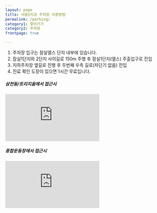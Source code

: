 ```yaml
---
layout: page
title: 서울S치과 주차장 이용방법
permalink: /parking/
category1: 찾아가기
category2: 주차장
frontpage: true

---
```


<div class="row d-flex justify-content-center" id="parking">
  <div class="col-12">
  <ol>
    <li>주차장 입구는 잠실엘스 단지 내부에 있습니다.</li>
    <li>잠실1단지와 2단지 사이길로 150m 주행 후 잠실1단지(엘스) 주출입구로 진입</li>
    <li>지하주차장 옆길로 진행 후 두번째 우측 길로(차단기 없음) 진입</li>
    <li>진료 확인 도장이 있으면 1시간 무료입니다.</li>
  </ol>
  <p></p>
  </div>

  <div class="col-lg-6">
  <h5>삼전동/트리지움에서 접근시</h5>
    <div class="embed-responsive embed-responsive-16by9">
      <iframe class="embed-responsive-item" src="https://www.youtube.com/embed/Kd9KYYJEOxM?vq=hd720&modestbranding=1?rel=0" frameborder="0" allow="accelerometer; autoplay; encrypted-media; gyroscope; picture-in-picture" allowfullscreen></iframe>
    </div>
  </div>

  <div class="col-lg-6">
  <h5>종합운동장에서 접근시</h5>
    <div class="embed-responsive embed-responsive-16by9">
      <iframe class="embed-responsive-item" src="https://www.youtube.com/embed/ot5acNl7bGw?vq=hd720&modestbranding=1?rel=0" frameborder="0" allow="accelerometer; autoplay; encrypted-media; gyroscope; picture-in-picture" allowfullscreen></iframe>
    </div>
  </div>

</div>
